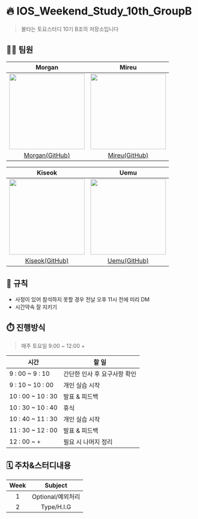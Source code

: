 # 🔥 IOS_Weekend_Study_10th_GroupB
> 불타는 토요스터디 10기 B조의 저장소입니다 
## 🙋‍♂️ 팀원
|Morgan|Mireu|
|:---:|:---:|
<img src="https://avatars.githubusercontent.com/u/101351216?v=4" width="200" height="200"/>|<img src="https://avatars.githubusercontent.com/u/125941932?v=4" width="200" height="200"/>
|[Morgan(GitHub)](https://github.com/devjoon)|[Mireu(GitHub)](https://github.com/mireu79)|

|Kiseok|Uemu|
|:---:|:---:|
<img src="https://github.com/devjoon/IOS_Weekend_Study_10th_GroupB/assets/101351216/7ba2fc8c-c3f9-4df3-ab1e-72a66363c9b2" width="200" height="200"/>|<img src="https://github.com/devjoon/IOS_Weekend_Study_10th_GroupB/assets/101351216/32ae33a0-6759-42d1-abb0-3d7a8a9a8c23" width="200" height="200"/>
|[Kiseok(GitHub)](https://github.com/carti1108)|[Uemu(GitHub)](https://github.com/ue-mu)|

## 🤝 규칙
- 사정이 있어 참석하지 못할 경우 전날 오후 11시 전에 미리 DM
- 시간약속 잘 지키기

## ⏱️ 진행방식
 > 매주 토요일 9:00 ~ 12:00 +

| 시간  | 할 일  |
|---|---|
| 9 : 00 ~ 9 : 10 |간단한 인사 후 요구사항 확인|
| 9 : 10 ~ 10 : 00 | 개인 실습 시작 |
| 10 : 00 ~ 10 : 30 | 발표 & 피드백 |
| 10 : 30 ~ 10 : 40 | 휴식 |
| 10 : 40 ~ 11 : 30 | 개인 실습 시작 |
| 11 : 30 ~ 12 : 00 | 발표 & 피드백 |
| 12 : 00 ~ + | 필요 시 나머지 정리 |

## 🗓️ 주차&스터디내용
|Week|Subject|
|:---:|:---:|
|1|Optional/예외처리|
|2|Type/H.I.G|
